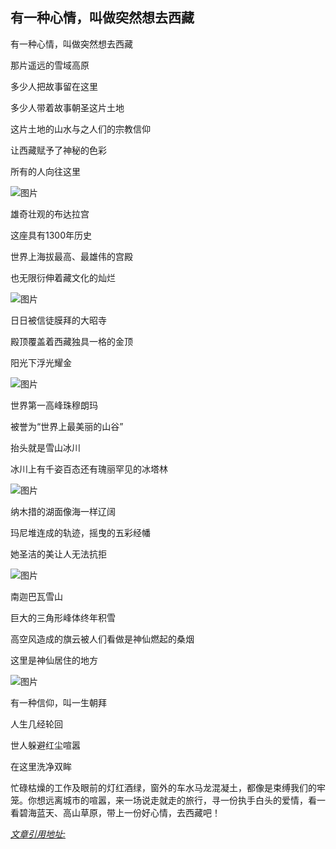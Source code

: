 ## 有一种心情，叫做突然想去西藏

有一种心情，叫做突然想去西藏

那片遥远的雪域高原

多少人把故事留在这里

多少人带着故事朝圣这片土地

这片土地的山水与之人们的宗教信仰

让西藏赋予了神秘的色彩

所有的人向往这里

![图片](http://img.mp.itc.cn/upload/20161230/abc43181864f45b99ab4342e33004675_th.jpeg)

雄奇壮观的布达拉宫

这座具有1300年历史

世界上海拔最高、最雄伟的宫殿

也无限衍伸着藏文化的灿烂

![图片](http://img.mp.itc.cn/upload/20161230/1c0fd50040ca498e9ba8cfeff9b8d1de_th.jpeg)

日日被信徒膜拜的大昭寺

殿顶覆盖着西藏独具一格的金顶

阳光下浮光耀金

![图片](http://img.mp.itc.cn/upload/20161230/935541efc4554a31a7e4fe7a3817a1fe_th.jpeg)

世界第一高峰珠穆朗玛

被誉为“世界上最美丽的山谷”

抬头就是雪山冰川

冰川上有千姿百态还有瑰丽罕见的冰塔林

![图片](http://img.mp.itc.cn/upload/20161230/0727adfd4da24989b4776a5c45374108_th.jpeg)

纳木措的湖面像海一样辽阔

玛尼堆连成的轨迹，摇曳的五彩经幡

她圣洁的美让人无法抗拒

![图片](http://img.mp.itc.cn/upload/20161230/80032d2f96624258b7613d322edb04af_th.jpeg)

南迦巴瓦雪山

巨大的三角形峰体终年积雪

高空风造成的旗云被人们看做是神仙燃起的桑烟

这里是神仙居住的地方

![图片](http://img.mp.itc.cn/upload/20161230/c92519b44203465485ad677b327dbda0_th.jpeg)

有一种信仰，叫一生朝拜

人生几经轮回

世人躲避红尘喧嚣

在这里洗净双眸

忙碌枯燥的工作及眼前的灯红酒绿，窗外的车水马龙混凝土，都像是束缚我们的牢笼。你想远离城市的喧嚣，来一场说走就走的旅行，寻一份执手白头的爱情，看一看碧海蓝天、高山草原，带上一份好心情，去西藏吧！

_[文章引用地址:](https://www.sohu.com/a/123032532_349299 )_
